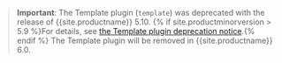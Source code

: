 > **Important**: The Template plugin (`template`) was deprecated with the release of {{site.productname}} 5.10. {% if site.productminorversion > 5.9 %}For details, see [the Template plugin deprecation notice]({{site.baseurl}}/release-notes/release-notes510/#thetemplateplugin).{% endif %} The Template plugin will be removed in {{site.productname}} 6.0.
